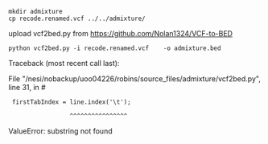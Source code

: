 ```
mkdir admixture
cp recode.renamed.vcf ../../admixture/
```
upload vcf2bed.py from https://github.com/Nolan1324/VCF-to-BED
```
python vcf2bed.py -i recode.renamed.vcf    -o admixture.bed
```
 Traceback (most recent call last):

   File "/nesi/nobackup/uoo04226/robins/source_files/admixture/vcf2bed.py", line 31, in #<module>
  
     firstTabIndex = line.index('\t');
    
                     ^^^^^^^^^^^^^^^^
                    
 ValueError: substring not found
